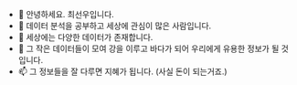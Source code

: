 - 👋 안녕하세요. 최선우입니다.
- 👀 데이터 분석을 공부하고 세상에 관심이 많은 사람입니다.
- 🌱 세상에는 다양한 데이터가 존재합니다.
- 💞️ 그 작은 데이터들이 모여 강을 이루고 바다가 되어 우리에게 유용한 정보가 될 것입니다.
- 📫 그 정보들을 잘 다루면 지혜가 됩니다. (사실 돈이 되는거죠.) 

<!---
SNOOthiking/SNOOthiking is a ✨ special ✨ repository because its `README.md` (this file) appears on your GitHub profile.
You can click the Preview link to take a look at your changes.
--->
